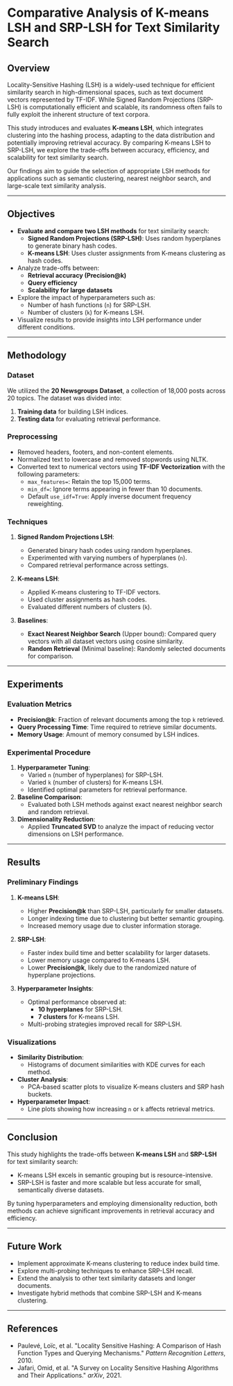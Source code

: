 # **Comparative Analysis of K-means LSH and SRP-LSH for Text Similarity Search**

## **Overview**
Locality-Sensitive Hashing (LSH) is a widely-used technique for efficient similarity search in high-dimensional spaces, such as text document vectors represented by TF-IDF. While Signed Random Projections (SRP-LSH) is computationally efficient and scalable, its randomness often fails to fully exploit the inherent structure of text corpora. 

This study introduces and evaluates **K-means LSH**, which integrates clustering into the hashing process, adapting to the data distribution and potentially improving retrieval accuracy. By comparing K-means LSH to SRP-LSH, we explore the trade-offs between accuracy, efficiency, and scalability for text similarity search.

Our findings aim to guide the selection of appropriate LSH methods for applications such as semantic clustering, nearest neighbor search, and large-scale text similarity analysis.

---

## **Objectives**
- **Evaluate and compare two LSH methods** for text similarity search:
  - **Signed Random Projections (SRP-LSH)**: Uses random hyperplanes to generate binary hash codes.
  - **K-means LSH**: Uses cluster assignments from K-means clustering as hash codes.
- Analyze trade-offs between:
  - **Retrieval accuracy (Precision@k)**
  - **Query efficiency**
  - **Scalability for large datasets**
- Explore the impact of hyperparameters such as:
  - Number of hash functions (`n`) for SRP-LSH.
  - Number of clusters (`k`) for K-means LSH.
- Visualize results to provide insights into LSH performance under different conditions.

---

## **Methodology**

### **Dataset**
We utilized the **20 Newsgroups Dataset**, a collection of 18,000 posts across 20 topics. The dataset was divided into:
1. **Training data** for building LSH indices.
2. **Testing data** for evaluating retrieval performance.

### **Preprocessing**
- Removed headers, footers, and non-content elements.
- Normalized text to lowercase and removed stopwords using NLTK.
- Converted text to numerical vectors using **TF-IDF Vectorization** with the following parameters:
  - `max_features=`: Retain the top 15,000 terms.
  - `min_df=`: Ignore terms appearing in fewer than 10 documents.
  - Default `use_idf=True`: Apply inverse document frequency reweighting.

### **Techniques**
1. **Signed Random Projections LSH**:
   - Generated binary hash codes using random hyperplanes.
   - Experimented with varying numbers of hyperplanes (`n`).
   - Compared retrieval performance across settings.

2. **K-means LSH**:
   - Applied K-means clustering to TF-IDF vectors.
   - Used cluster assignments as hash codes.
   - Evaluated different numbers of clusters (`k`).

3. **Baselines**:
   - **Exact Nearest Neighbor Search** (Upper bound): Compared query vectors with all dataset vectors using cosine similarity.
   - **Random Retrieval** (Minimal baseline): Randomly selected documents for comparison.

---

## **Experiments**

### **Evaluation Metrics**
- **Precision@k**: Fraction of relevant documents among the top `k` retrieved.
- **Query Processing Time**: Time required to retrieve similar documents.
- **Memory Usage**: Amount of memory consumed by LSH indices.

### **Experimental Procedure**
1. **Hyperparameter Tuning**:
   - Varied `n` (number of hyperplanes) for SRP-LSH.
   - Varied `k` (number of clusters) for K-means LSH.
   - Identified optimal parameters for retrieval performance.
2. **Baseline Comparison**:
   - Evaluated both LSH methods against exact nearest neighbor search and random retrieval.
3. **Dimensionality Reduction**:
   - Applied **Truncated SVD** to analyze the impact of reducing vector dimensions on LSH performance.

---

## **Results**

### **Preliminary Findings**
1. **K-means LSH**:
   - Higher **Precision@k** than SRP-LSH, particularly for smaller datasets.
   - Longer indexing time due to clustering but better semantic grouping.
   - Increased memory usage due to cluster information storage.

2. **SRP-LSH**:
   - Faster index build time and better scalability for larger datasets.
   - Lower memory usage compared to K-means LSH.
   - Lower **Precision@k**, likely due to the randomized nature of hyperplane projections.

3. **Hyperparameter Insights**:
   - Optimal performance observed at:
     - **10 hyperplanes** for SRP-LSH.
     - **7 clusters** for K-means LSH.
   - Multi-probing strategies improved recall for SRP-LSH.

### **Visualizations**
- **Similarity Distribution**:
  - Histograms of document similarities with KDE curves for each method.
- **Cluster Analysis**:
  - PCA-based scatter plots to visualize K-means clusters and SRP hash buckets.
- **Hyperparameter Impact**:
  - Line plots showing how increasing `n` or `k` affects retrieval metrics.

---

## **Conclusion**
This study highlights the trade-offs between **K-means LSH** and **SRP-LSH** for text similarity search:
- K-means LSH excels in semantic grouping but is resource-intensive.
- SRP-LSH is faster and more scalable but less accurate for small, semantically diverse datasets.

By tuning hyperparameters and employing dimensionality reduction, both methods can achieve significant improvements in retrieval accuracy and efficiency.

---

## **Future Work**
- Implement approximate K-means clustering to reduce index build time.
- Explore multi-probing techniques to enhance SRP-LSH recall.
- Extend the analysis to other text similarity datasets and longer documents.
- Investigate hybrid methods that combine SRP-LSH and K-means clustering.

---

## **References**
- Paulevé, Loïc, et al. "Locality Sensitive Hashing: A Comparison of Hash Function Types and Querying Mechanisms." *Pattern Recognition Letters*, 2010.  
- Jafari, Omid, et al. "A Survey on Locality Sensitive Hashing Algorithms and Their Applications." *arXiv*, 2021.